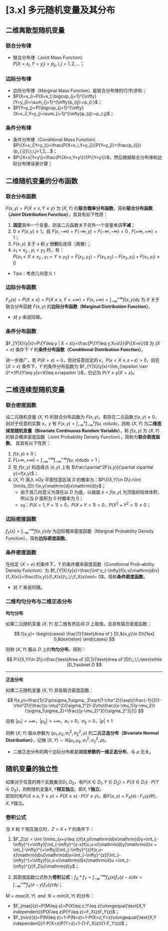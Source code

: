 # [3.x] 多元随机变量及其分布

## 二维离散型随机变量

### 联合分布律

- 联合分布律（Joint Mass Function）<br />
  $P(X=x_i,Y=y_j)=p_{ij}, \; i,j=1,2,\dots$；

### 边际分布律

- 边际分布律（Marginal Mass Function）是联合分布律的行/列求和；
- $P(X=x_i)=P(X=x_1,\bigcup_{j=1}^{\infty}(Y=y_j))=\sum_{j=1}^{\infty}p_{ij}:=p_{i·}$；
- $P(Y=y_j)=P(\bigcup_{j=1}^{\infty}(X=x_i),Y=y_j)=\sum_{i=1}^{\infty}p_{ij}:=p_{·j}$；

### 条件分布律

- 条件分布律（Conditional Mass Function）<br />
  $P\{X=x_i|Y=y_j\}=\frac{P(X=x_i,Y=y_j)}{P(Y=y_j)}=\frac{p_{ij}}{p_{·j}}\;\;i,j=1,2,...$；
- $P\{X<x|Y<y\}=\frac{P\{X<x,Y<y\}}{P\{Y<y\}}$，然后根据联合分布律和边际分布律读表计算；

## 二维随机变量的分布函数

### 联合分布函数

$F(x,y)=P\{X\leq x,Y\leq y\}$ 为 $(X,Y)$ 的**联合概率分布函数**，简称**联合分布函数（Joint Distribution Function）**，其具有如下性质：

1. **固定**其中一个变量，则该二元函数关于另外一个变量单调**不减**；
2. $0\leq F(x,y)\leq 1$，且 $F(x,-\infty)=F(-\infty,y)=F(-\infty,-\infty)=0\;,\;F(+\infty,+\infty)=1$；
3. $F(x,y)$ 关于 $x$ 和 $y$ **分别**右连续（离散）；
4. $x_1<x_2\;,\;y_1<y_2$ 时，有：<br />
   $P\{x_1<X\leq x_2\;,\;y_1<Y\leq y_2\}=F(x_2,y_2)-F(x_1,y_2)-F(x_2,y_1)+F(x_1,y_1)\geq 0$

<!-- -->

- Tips：考虑几何意义！

### 边际分布函数

$F_X(x)=P\{X\leq x\}=P\{X\leq x ,Y<+\infty\}=F(x,+\infty)=\int_{-\infty}^{+\infty}f(x,y)dy$ 为 $X$ 关于联合分布函数 $F(x,y)$ 的**边际分布函数（Marginal Distribution Function）**。

- 对 $y$ 来说同理。

### 条件分布函数

$F_{Y|X}(y|x)=P\{Y\leq y | X = x\}=\frac{P\{Y\leq y,X=x\}}{P\{X=x\}}$ 为 $\{ X=x \}$ 条件下 $Y$ 的**条件分布函数（Conditional Distribution Function）**。

进一步推广，若 $P(X=x)=0$，但对任意给定的 $\epsilon$，$P(x<X\leq x+\epsilon)>0$，则在 $\{ X=x \}$ 条件下，$Y$ 的条件分布函数为 $F_{Y|X}(y|x)=\lim_{\epsilon \rarr 0^+}P\{Y\leq y|x<X\leq x+\epsilon \}$，仍记为 $P\{Y\leq y | X = x\}$。

## 二维连续型随机变量

### 联合密度函数

设二元随机变量 $(X,Y)$ 的联合分布函数为 $F(x,y)$，若存在二元函数 $f(x,y)\geq 0$，则对于任意的实数 $x$，$y$ 有 $F(x,y)=\int_{-\infty}^x\int_{-\infty}^yf(u,v)\mathrm{d}u\mathrm{d}v$，则称 $(X,Y)$ 为**二维连续型随机变量（Bivariate Continuous Random Variable）**，称 $f(x,y)$ 为 $(X,Y)$ 的联合概率密度函数（Joint Probability Density Function），简称为**联合密度函数**。 其具有以下性质：

1. $f(x,y)\geq 0$；
2. $F(+\infty,+\infty)=\int_{-\infty}^{+\infty}\int_{-\infty}^{+\infty}f(u,v)\mathrm{d}u\mathrm{d}v=1$；
3. 在 $f(x,y)$ 的连续点 $(x,y)$ 上有 $\frac{\partial^2F(x,y)}{\partial x\partial y}=f(x,y)$；
4. $(X,Y)$ 落入 $xOy$ 平面任意区域 $D$ 的概率为：$P\{(X,Y)\in D\}=\iint \limits_{D} f(x,y)\mathrm{d}x\mathrm{d}y$；
   - 由于其几何意义为落在以 $D$ 为底，以曲面 $z=f(x,y)$ 为顶面的柱体体积，所以当 $D$ 面积为 $0$ 时概率为 $0$；
   - `eg`：$P(X=1,Y=1)=0$，$P(X+Y=1)=0$，$P(X^2+Y^2=1)\not =0$；

### 边际密度函数

$f_X(x)=\int_{-\infty}^{+\infty}f(x,y)dy$ 为边际概率密度函数（Marginal Probability Density Function），简称**边际密度函数**。

### 条件密度函数

在给定 $\{X=x\}$ 的条件下，$Y$ 的条件概率密度函数（Conditional Prob-ability Density Function）为 $f_{Y|X}(y|x)=\frac{\int^y_{-\infty}f(x,v)\mathrm{d}v}{f_X(x)}=\frac{f(x,y)}{f_X(x)}\;,\;\;f_X(x)\not= 0$，简称**条件密度函数**。

- 对 $Y$ 来说同理。

### 二维均匀分布与二维正态分布

**均匀分布**

如果二元随机变量 $(X,Y)$ 在二维有界区间 $D$ 上取值，且具有联合密度函数：

$$
f(x,y)=
\begin{cases}
\frac{1}{\text{Area of } D},&(x,y)\in D\\[1ex]
0,&\text{else}
\end{cases}
$$

则称 $(X,Y)$ 服从 $D$ 上的**均匀分布**。得到：

$$
P\{(X,Y)\in D\}=\frac{\text{Area of }D_1}{\text{Area of }D}\;,\;\;\text{while }D_1\subset D
$$

---

**正态分布**

如果二元随机变量 $(X,Y)$ 具有联合密度函数：

$$
f(x,y)=\frac{1}{2\pi\sigma_1\sigma_
2\sqrt{1-\rho^2}}\exp\{\frac{-1}{2(1-\rho^2)}[\frac{(x-\mu)^2}{\sigma_1^2}-2\rho\frac{(x-\mu_1)(y-\mu_2)}{\sigma_1\sigma_2}+\frac{(y-\mu_2)^2}{\sigma_2^2}]\}
$$

且有 $|\mu_1|<+\infty$，$|\mu_2|<+\infty$，$\sigma_1>0$，$\sigma_2>0$，$|\rho|<1$

则称 $(X,Y)$ 服从参数为 $(\mu_1,\mu_2,\sigma_1^2,\sigma_2^2,\rho)$ 的**二元正态分布（Bivariate Normal Distribution）**，记做 $(X,Y)\sim N(\mu_1,\mu_2,\sigma_1^2,\sigma_2^2,\rho)$。

- 二维正态分布的两个边际分布都是**对应参数的一维正态分布**，与 $\rho$ 无关。

## 随机变量的独立性

如果对于任意的两个实数集合$D_1,D_2$，有$P\{X\in D_1,Y\in D_2\}=P\{X\in D_1\}·P\{Y\in D_2\}$，则称随机变量$X,Y$**相互独立**，即$X,Y$**独立**。<br />即同时有$P\{X\leq x,Y\leq y\}=P\{X\leq x\}·P\{Y\leq y\}$，即$F(x,y)=F_X(x)·F_Y(y)$时，$X,Y$独立。

### 卷积公式

当 $X$ 和 $Y$ 相互独立时，$Z=X+Y$ 的条件下：

1. $F_Z(z) = \iint \limits_{x+y\leq z}f(x,y)\mathrm{d}x\mathrm{d}y=\int_{-\infty}^{+\infty}[\int_{-\infty}^{z-x}f(x,u-x)\mathrm{d}y]\mathrm{d}x = \int_{-\infty}^{+\infty}[\int_{-\infty}^{z}f(x,u-x)\mathrm{d}u]\mathrm{d}x=\int_{-\infty}^{z}[\int_{-\infty}^{+\infty}f(x,u-x)\mathrm{d}x]\mathrm{d}u =\int_{-\infty}^{z}f_Z(u)\mathrm{d}y$；

2. 其密度函数公式称为**卷积公式**：$f_X*f_Y=\int_{-\infty}^{+\infty}f_X(x)f_Y(z-x)\mathrm{d}x=\int_{-\infty}^{+\infty}f_X(z-y)f_Y(y)\mathrm{d}y$；

$M=max(X,Y)\;\;and\;\;N=min(X,Y)$ 的分布：

- $F_{max}(z)=P(M\leq z)=P(X\leq z,Y\leq z)\xlongequal{\text{X,Y independent}}P(X\leq z)P(Y\leq z)=F_X(z)F_Y(z)$；
- $F_{min}(z)=P(N\leq z)=1-P(N>z)=1-P(X>z,Y>z)\xlongequal{\text{X,Y independent}}1-P(X>z)P(Y>z)=1-(1-F_X(z))(1-F_Y(z))$；